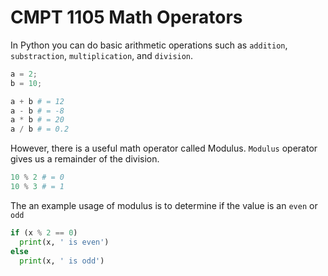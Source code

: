 # CMPT 1105 Math Operators

In Python you can do basic arithmetic operations such as `addition`, `substraction`, `multiplication`, and `division`.

```python
a = 2;
b = 10;

a + b # = 12
a - b # = -8
a * b # = 20
a / b # = 0.2
```

However, there is a useful math operator called Modulus. `Modulus` operator gives us a remainder of the division.

```python
10 % 2 # = 0
10 % 3 # = 1
```

The an example usage of modulus is to determine if the value is an `even` or `odd`

```python
if (x % 2 == 0)
  print(x, ' is even')
else
  print(x, ' is odd')
```
